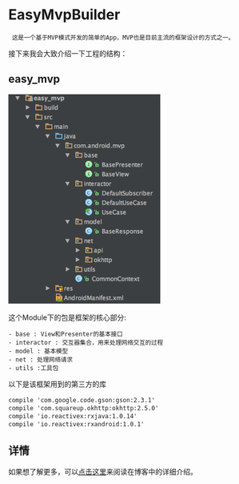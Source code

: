 # EasyMvpBuilder
     这是一个基于MVP模式开发的简单的App，MVP也是目前主流的框架设计的方式之一。

接下来我会大致介绍一下工程的结构：

## easy_mvp

![](https://github.com/AlexMagic/SimpleResources/blob/master/EasyMvpBuilder/easy_mvp.png)

这个Module下的包是框架的核心部分:

```
- base : View和Presenter的基本接口
- interactor : 交互器集合，用来处理网络交互的过程
- model : 基本模型
- net : 处理网络请求
- utils :工具包 
```

以下是该框架用到的第三方的库

```
compile 'com.google.code.gson:gson:2.3.1'
compile 'com.squareup.okhttp:okhttp:2.5.0'
compile 'io.reactivex:rxjava:1.0.14'
compile 'io.reactivex:rxandroid:1.0.1'
```

## 详情
如果想了解更多，可以[点击这里](https://alexmagic.github.io/)来阅读在博客中的详细介绍。

